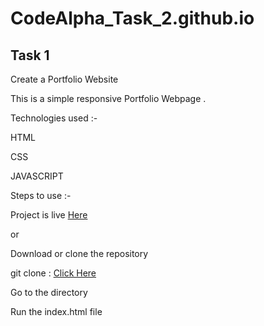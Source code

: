# CodeAlpha_Task_2.github.io

## Task 1

Create a Portfolio Website

This is a simple responsive Portfolio Webpage .

Technologies used :-

HTML

CSS

JAVASCRIPT

Steps to use :-

Project is live [Here](https://imhr1306.github.io/CodeAlpha_Task_2/)

  or
  
Download or clone the repository

git clone : [Click Here](https://github.com/imhr1306/CodeAlpha_Task_2.git)

Go to the directory

Run the index.html file
